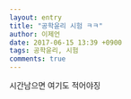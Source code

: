 ```yaml
---
layout: entry
title: "공학윤리 시험 ㅋㅋ"
author: 이제언
date: 2017-06-15 13:39 +0900
tags: 공학윤리, 시험
comments: true
--- 
```


시간남으면 여기도 적어야징